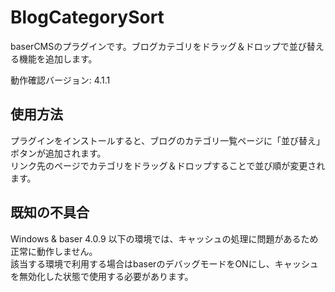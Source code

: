 # BlogCategorySort
baserCMSのプラグインです。ブログカテゴリをドラッグ＆ドロップで並び替える機能を追加します。

動作確認バージョン: 4.1.1

## 使用方法
プラグインをインストールすると、ブログのカテゴリ一覧ページに「並び替え」ボタンが追加されます。  
リンク先のページでカテゴリをドラッグ＆ドロップすることで並び順が変更されます。

## 既知の不具合
Windows & baser 4.0.9 以下の環境では、キャッシュの処理に問題があるため正常に動作しません。  
該当する環境で利用する場合はbaserのデバッグモードをONにし、キャッシュを無効化した状態で使用する必要があります。
